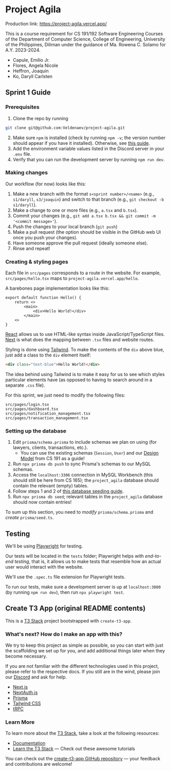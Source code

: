 # Project Agila

Production link: https://project-agila.vercel.app/

This is a course requirement for CS 191/192 Software Engineering Courses of the Department of Computer Science, College of Engineering, University of the Philippines, Diliman under the guidance of Ma. Rowena C. Solamo for A.Y. 2023-2024.

- Capule, Emilio Jr.
- Flores, Angela Nicole
- Heffron, Joaquin
- Ko, Daryll Carlsten

## Sprint 1 Guide

### Prerequisites

1) Clone the repo by running

```bash
git clone git@github.com:Veldenaev/project-agila.git
```

2) Make sure `npm` is installed (check by running `npm -v`; the version number should appear if you have it installed). Otherwise, see [this guide](https://docs.npmjs.com/downloading-and-installing-node-js-and-npm).
3) Add the environment variable values listed in the Discord server in your `.env` file.
4) Verify that you can run the development server by running `npm run dev`.

### Making changes

Our workflow (for now) looks like this:

1) Make a new branch with the format `s<sprint number>/<name>` (e.g., `s1/daryll`, `s3/joaquin`) and switch to that branch (e.g., `git checkout -b s1/daryll`).
2) Make a change to one or more files (e.g., `a.tsx` and `b.tsx`).
3) Commit your changes (e.g., `git add a.tsx b.tsx && git commit -m '<commit message>'`).
4) Push the changes to your local branch (`git push`)
4) Make a pull request (the option should be visible in the GitHub web UI once you push your changes).
5) Have someone approve the pull request (ideally someone else).
6) Rinse and repeat!

### Creating & styling pages

Each file in `src/pages` corresponds to a route in the website. For example, `src/pages/hello.tsx` maps to `project-agila.vercel.app/hello`.

A barebones page implementation looks like this:

```tsx
export default function Hello() {
    return <>
        <main>
            <div>Hello World!</div>
        </main>
    <>
} 
```

[React](https://react.dev/) allows us to use HTML-like syntax inside JavaScript/TypeScript files. [Next](https://nextjs.org/) is what does the mapping between `.tsx` files and website routes.

Styling is done using [Tailwind](https://tailwindcss.com/). To make the contents of the `div` above blue, just add a class to the `div` element itself:

```html
<div class="text-blue">Hello World!</div>
```

The idea behind using Tailwind is to make it easy for us to see which styles particular elements have (as opposed to having to search around in a separate `.css` file). 

For this sprint, we just need to modify the following files:

```
src/pages/login.tsx
src/pages/dashboard.tsx
src/pages/notification_management.tsx
src/pages/transaction_management.tsx
```

### Setting up the database

1) Edit `prisma/schema.prisma` to include schemas we plan on using (for lawyers, clients, transactions, etc.).
    - You can use the existing schemas (`Session`, `User`) and our [Design Model](https://docs.google.com/document/d/1e7E8AXHu9J0vk2MAwQUCqEjHrVOD9vA-AqZlwg3HHSU/edit) from CS 191 as a guide!
2) Run `npx prisma db push` to sync Prisma's schemas to our MySQL schemas.
3) Access the `localhost:3306` connection in MySQL Workbench (this should still be here from CS 165); the `project_agila` database should contain the relevant (empty) tables.
4) Follow steps 1 and 2 of [this database seeding guide](https://www.prisma.io/docs/orm/prisma-migrate/workflows/seeding#seeding-your-database-with-typescript-or-javascript).
5) Run `npx prisma db seed`; relevant tables in the `project_agila` database should now contain entries!

To sum up this section, you need to *modify* `prisma/schema.prisma` and *create* `prisma/seed.ts`.

## Testing

We'll be using [Playwright](https://playwright.dev/) for testing.

Our tests will be located in the `tests` folder; Playwright helps with *end-to-end testing*, that is, it allows us to make tests that resemble how an actual user would interact with the website.

We'll use the `.spec.ts` file extension for Playwright tests.

To run our tests, make sure a development server is up at `localhost:3000` (by running `npm run dev`), then run `npx playwright test`.

## Create T3 App (original README contents)

This is a [T3 Stack](https://create.t3.gg/) project bootstrapped with `create-t3-app`.

### What's next? How do I make an app with this?

We try to keep this project as simple as possible, so you can start with just the scaffolding we set up for you, and add additional things later when they become necessary.

If you are not familiar with the different technologies used in this project, please refer to the respective docs. If you still are in the wind, please join our [Discord](https://t3.gg/discord) and ask for help.

- [Next.js](https://nextjs.org)
- [NextAuth.js](https://next-auth.js.org)
- [Prisma](https://prisma.io)
- [Tailwind CSS](https://tailwindcss.com)
- [tRPC](https://trpc.io)

### Learn More

To learn more about the [T3 Stack](https://create.t3.gg/), take a look at the following resources:

- [Documentation](https://create.t3.gg/)
- [Learn the T3 Stack](https://create.t3.gg/en/faq#what-learning-resources-are-currently-available) — Check out these awesome tutorials

You can check out the [create-t3-app GitHub repository](https://github.com/t3-oss/create-t3-app) — your feedback and contributions are welcome!
